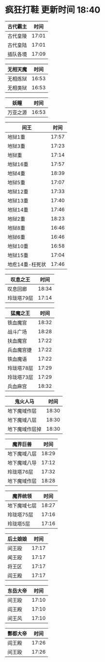 # 疯狂打鞋 更新时间 18:40

| 古代霸主   | 时间    |
|--------|-------|
| 古代皇陵 | 17:01 |
| 古代皇陆 | 17:01 |
| 插队各境 | 17:09 |

| 无相天魔   | 时间    |
|--------|-------|
| 无相炼狱 | 16:53 |
| 无相类狱 | 16:53 |

| 妖瞳   | 时间    |
|--------|-------|
| 万亚之源 | 16:53 |

| 间王   | 时间    |
|--------|-------|
| 地狱1重 | 17:57 |
| 地狱3重 | 17:23 |
| 地狱重 | 17:14 |
| 地狱16重 | 17:57 |
| 地狱4重 | 18:39 |
| 地狱5重 | 17:07 |
| 地狱12重 | 17:33 |
| 地狱13重 | 17:40 |
| 地狱14重 | 17:46 |
| 地狱2重 | 18:23 |
| 地狱8重 | 16:46 |
| 地狱6重 | 16:46 |
| 地狱10重 | 16:58 |
| 地狱15重 | 17:04 |
| 地疙14重-枉死状 | 17:46 |

| 叹息之王   | 时间    |
|--------|-------|
| 叹息回廊 | 18:34 |
| 玲珑塔79层 | 17:14 |

| 猛魔之王   | 时间    |
|--------|-------|
| 铁血魔宫 | 18:32 |
| 战斗广场 | 18:28 |
| 扶血魔宫 | 17:22 |
| 兵血魔宫捷 | 17:22 |
| 铁血魔语 | 17:22 |
| 玲珑塔78层 | 17:29 |
| 玲珑塔73层 | 17:29 |
| 兵血麻宫 | 18:32 |

| 鬼火人马   | 时间    |
|--------|-------|
| 地下魔域作层 | 18:30 |
| 地下魔域八层 | 18:30 |
| 地下魔域作层掉 | 18:30 |

| 魔界巨兽   | 时间    |
|--------|-------|
| 地下魔域八层 | 18:29 |
| 地下魔域八导 | 17:12 |
| 玲珑塔76层 | 17:32 |
| 地下魔域作层 | 18:28 |

| 魔界统领   | 时间    |
|--------|-------|
| 地下魔域七层 | 18:27 |
| 玲珑塔75层 | 17:16 |
| 玲珑塔5层 | 17:16 |

| 后土娘娘   | 时间    |
|--------|-------|
| 间王殴 | 17:17 |
| 闻王殴 | 17:17 |
| 将王区 | 17:17 |
| 阎王殿 | 17:17 |

| 东岳大帝   | 时间    |
|--------|-------|
| 间王殴 | 17:10 |
| 阎王殿 | 17:10 |
| 间王风 | 17:10 |

| 酆都大帝   | 时间    |
|--------|-------|
| 阎王殿 | 17:26 |
| 间王殴 | 17:26 |